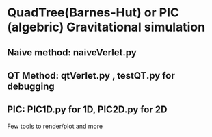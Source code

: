 # QuadTree(Barnes-Hut) or PIC (algebric) Gravitational simulation

## Naive method: naiveVerlet.py
## QT Method: qtVerlet.py , testQT.py for debugging
## PIC: PIC1D.py for 1D, PIC2D.py for 2D

<p>Few tools to render/plot and more</p>